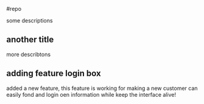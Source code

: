 #repo

some descriptions

## another title

more describtons

## adding feature login box
added a new feature, this feature is working for making a 
new customer can easily fond and login oen information while keep the interface alive!

